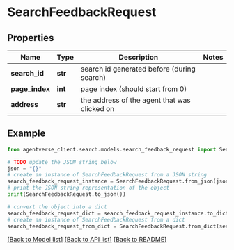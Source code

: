 # SearchFeedbackRequest


## Properties

Name | Type | Description | Notes
------------ | ------------- | ------------- | -------------
**search_id** | **str** | search id generated before (during search) | 
**page_index** | **int** | page index (should start from 0) | 
**address** | **str** | the address of the agent that was clicked on | 

## Example

```python
from agentverse_client.search.models.search_feedback_request import SearchFeedbackRequest

# TODO update the JSON string below
json = "{}"
# create an instance of SearchFeedbackRequest from a JSON string
search_feedback_request_instance = SearchFeedbackRequest.from_json(json)
# print the JSON string representation of the object
print(SearchFeedbackRequest.to_json())

# convert the object into a dict
search_feedback_request_dict = search_feedback_request_instance.to_dict()
# create an instance of SearchFeedbackRequest from a dict
search_feedback_request_from_dict = SearchFeedbackRequest.from_dict(search_feedback_request_dict)
```
[[Back to Model list]](../README.md#documentation-for-models) [[Back to API list]](../README.md#documentation-for-api-endpoints) [[Back to README]](../README.md)


